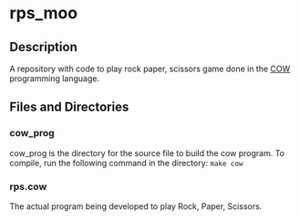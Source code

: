 # rps_moo

## Description

A repository with code to play rock paper, scissors game done in the [COW](https://bigzaphod.github.io/COW/) programming language.

## Files and Directories

### cow_prog

cow_prog is the directory for the source file to build the cow program. To compile, run the following command in the directory: `make cow`

### rps.cow

The actual program being developed to play Rock, Paper, Scissors.
